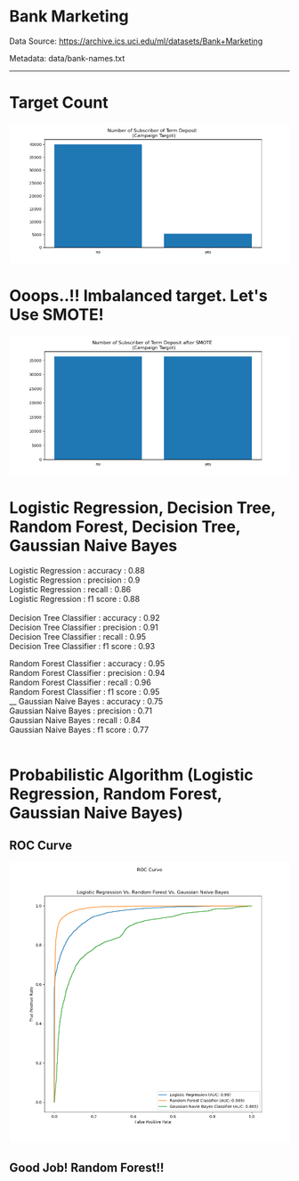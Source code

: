 # Bank Marketing

Data Source: https://archive.ics.uci.edu/ml/datasets/Bank+Marketing

Metadata: data/bank-names.txt

---

# Target Count
![Imbalanced target!](/figure/number_of_by_y.png)

# Ooops..!! Imbalanced target. Let's Use SMOTE!
![Balanced Target!](/figure/number_of_by_y_after_SMOTE.png)

# Logistic Regression, Decision Tree, Random Forest, Decision Tree, Gaussian Naive Bayes

Logistic Regression : accuracy : 0.88 <br />
Logistic Regression : precision : 0.9 <br />
Logistic Regression : recall : 0.86 <br />
Logistic Regression : f1 score : 0.88 <br />
<br />
Decision Tree Classifier : accuracy : 0.92 <br />
Decision Tree Classifier : precision : 0.91 <br />
Decision Tree Classifier : recall : 0.95 <br />
Decision Tree Classifier : f1 score : 0.93 <br />

Random Forest Classifier : accuracy : 0.95 <br />
Random Forest Classifier : precision : 0.94 <br />
Random Forest Classifier : recall : 0.96 <br />
Random Forest Classifier : f1 score : 0.95 <br />
__
Gaussian Naive Bayes : accuracy : 0.75 <br />
Gaussian Naive Bayes : precision : 0.71 <br />
Gaussian Naive Bayes : recall : 0.84 <br />
Gaussian Naive Bayes : f1 score : 0.77 <br />
<br />


# Probabilistic Algorithm (Logistic Regression, Random Forest, Gaussian Naive Bayes)

## ROC Curve

![ROC!](/figure/ROC_AUC_Score.png)


## Good Job! Random Forest!!